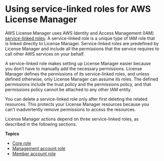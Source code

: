 # Using service\-linked roles for AWS License Manager<a name="using-service-linked-roles"></a>

AWS License Manager uses AWS Identity and Access Management \(IAM\)[ service\-linked roles](https://docs.aws.amazon.com/IAM/latest/UserGuide/id_roles_terms-and-concepts.html#iam-term-service-linked-role)\. A service\-linked role is a unique type of IAM role that is linked directly to License Manager\. Service\-linked roles are predefined by License Manager and include all the permissions that the service requires to call other AWS services on your behalf\. 

A service\-linked role makes setting up License Manager easier because you don’t have to manually add the necessary permissions\. License Manager defines the permissions of its service\-linked roles, and unless defined otherwise, only License Manager can assume its roles\. The defined permissions include the trust policy and the permissions policy, and that permissions policy cannot be attached to any other IAM entity\.

You can delete a service\-linked role only after first deleting the related resources\. This protects your License Manager resources because you can't inadvertently remove permissions to access the resources\.

License Manager actions depend on three service\-linked roles, as described in the following sections\.

**Topics**
+ [Core role](license-manager-role-core.md)
+ [Management account role](management-role.md)
+ [Member account role](member-role.md)
